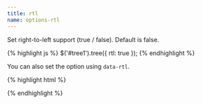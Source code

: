 ```yaml
---
title: rtl
name: options-rtl
---
```


Set right-to-left support (true / false). Default is false.

{% highlight js %}
$('#tree1').tree({
rtl: true
});
{% endhighlight %}

You can also set the option using `data-rtl`.

{% highlight html %}

<div id="tree1" data-url="/data" data-rtl></div>
{% endhighlight %}
